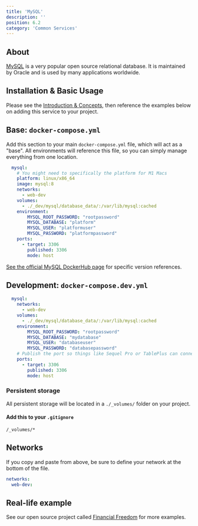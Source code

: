 ```yaml
---
title: 'MySQL'
description: ''
position: 6.2
category: 'Common Services'
---
```

## About
[MySQL](https://www.mysql.com/) is a very popular open source relational database. It is maintained by Oracle and is used by many applications worldwide.

## Installation & Basic Usage
Please see the [Introduction & Concepts](/getting-started/introduction), then reference the examples below on adding this service to your project.

## Base: `docker-compose.yml`
Add this section to your main `docker-compose.yml` file, which will act as a "base". All environments will reference this file, so you can simply manage everything from one location.
```yaml
  mysql:
    # You might need to specifically the platform for M1 Macs
    platform: linux/x86_64
    image: mysql:8
    networks:
      - web-dev
    volumes:
      - ./_dev/mysql/database_data/:/var/lib/mysql:cached
    environment:
        MYSQL_ROOT_PASSWORD: "rootpassword"
        MYSQL_DATABASE: "platform"
        MYSQL_USER: "platformuser"
        MYSQL_PASSWORD: "platformpassword"
    ports:
      - target: 3306
        published: 3306
        mode: host
```

[See the official MySQL DockerHub page](https://hub.docker.com/_/mysql/?tab=description) for specific version references.

## Development: `docker-compose.dev.yml`
```yaml
  mysql:
    networks:
      - web-dev
    volumes:
      - ./_dev/mysql/database_data/:/var/lib/mysql:cached
    environment:
        MYSQL_ROOT_PASSWORD: "rootpassword"
        MYSQL_DATABASE: "mydatabase"
        MYSQL_USER: "databaseuser"
        MYSQL_PASSWORD: "databasepassword"
    # Publish the port so things like Sequel Pro or TablePlus can connect
    ports:
      - target: 3306
        published: 3306
        mode: host
```

### Persistent storage
All persistent storage will be located in a `./_volumes/` folder on your project.
#### Add this to your `.gitignore`
```
/_volumes/*
```

## Networks
If you copy and paste from above, be sure to define your network at the bottom of the file.

```yaml
networks:
  web-dev:
```

## Real-life example
See our open source project called [Financial Freedom](https://github.com/serversideup/financial-freedom) for more examples.